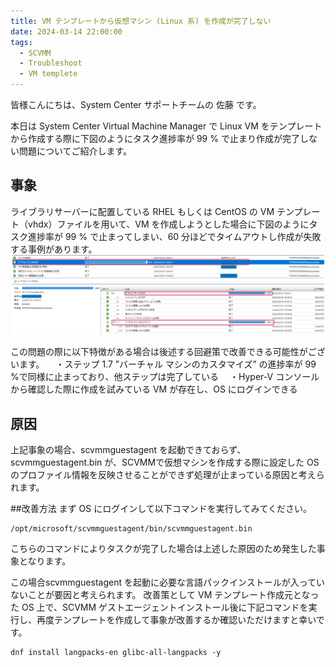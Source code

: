 ```yaml
---
title: VM テンプレートから仮想マシン (Linux 系) を作成が完了しない
date: 2024-03-14 22:00:00
tags:
  - SCVMM
  - Troubleshoot
  - VM templete
---
```


<!-- more -->
皆様こんにちは、System Center サポートチームの 佐藤 です。

本日は System Center Virtual Machine Manager で Linux VM をテンプレートから作成する際に下図のようにタスク進捗率が 99 % で止まり作成が完了しない問題についてご紹介します。

## 事象
ライブラリサーバーに配置している RHEL もしくは CentOS  の VM テンプレート（vhdx）ファイルを用いて、VM を作成しようとした場合に下図のようにタスク進捗率が 99 % で止まってしまい、60 分ほどでタイムアウトし作成が失敗する事例があります。
![](SCVMM_error_makeVMfromtemplete/0101.png)


この問題の際に以下特徴がある場合は後述する回避策で改善できる可能性がございます。
　・ステップ 1.7 ”バーチャル マシンのカスタマイズ” の進捗率が 99 %で同様に止まっており、他ステップは完了している
　・Hyper-V コンソールから確認した際に作成を試みている VM が存在し、OS にログインできる


## 原因
上記事象の場合、scvmmguestagent を起動できておらず、scvmmguestagent.bin が、SCVMMで仮想マシンを作成する際に設定した OS のプロファイル情報を反映させることができず処理が止まっている原因と考えられます。

##改善方法
まず OS にログインして以下コマンドを実行してみてください。
```
/opt/microsoft/scvmmguestagent/bin/scvmmguestagent.bin
```
こちらのコマンドによりタスクが完了した場合は上述した原因のため発生した事象となります。

この場合scvmmguestagent を起動に必要な言語パックインストールが入っていないことが要因と考えられます。
改善策として VM テンプレート作成元となった OS 上で、SCVMM ゲストエージェントインストール後に下記コマンドを実行し、再度テンプレートを作成して事象が改善するか確認いただけますと幸いです。
```
dnf install langpacks-en glibc-all-langpacks -y
```


